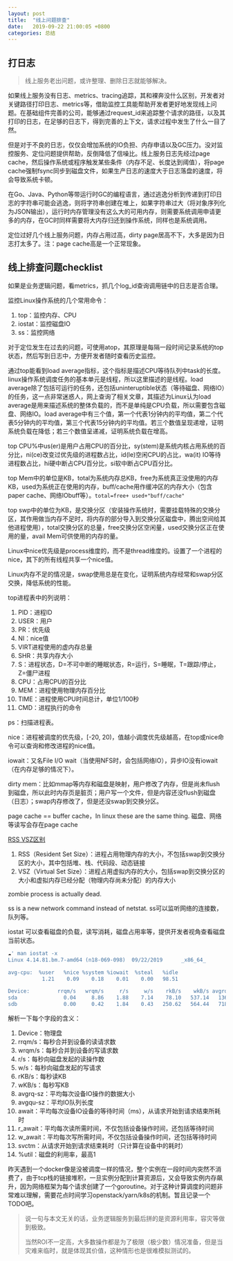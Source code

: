 ```yaml
---
layout: post
title:  "线上问题排查"
date:   2019-09-22 21:00:05 +0800
categories: 总结
---
```


## 打日志

> 线上服务老出问题，或许整理、删除日志就能够解决。

如果线上服务没有日志、metrics、tracing追踪，其和裸奔没什么区别，开发者对关键路径打印日志、metrics等，借助监控工具能帮助开发者更好地发现线上问题。在基础组件完善的公司，能够通过request_id来追踪整个请求的路径，以及其打印的日志，在足够的日志下，得到完善的上下文，请求过程中发生了什么一目了然。

但是对于不良的日志，仅仅会增加系统的IO负担、内存申请以及GC压力。没对监控服务、定位问题提供帮助，反倒降低了信噪比。线上服务日志先经过page cache，然后操作系统或程序触发某些条件（内存不足、长度达到阈值），将page cache强制fsync同步到磁盘文件，如果生产日志的速度大于日志落盘的速度，将会导致系统卡顿。

在Go、Java、Python等带运行时GC的编程语言，通过逃逸分析到传递到打印日志的字符串可能会逃逸，则将字符串创建在堆上，如果字符串过大（将对象序列化为JSON输出），运行时内存管理没有这么大的可用内存，则需要系统调用申请更多的内存，在GC时同样需要将大内存归还到操作系统，同样也是系统调用。

定位过好几个线上服务问题，内存占用过高，dirty page居高不下，大多是因为日志打太多了。注：page cache高是一个正常现象。

## 线上排查问题checklist

如果是业务逻辑问题，看metrics，抓几个log_id查询调用链中的日志是否合理。

监控Linux操作系统的几个常用命令：

1. top：监控内存、CPU
2. iostat：监控磁盘IO
3. ss：监控网络

对于定位发生在过去的问题，可使用atop，其原理是每隔一段时间记录系统的top状态，然后写到日志中，方便开发者随时查看历史监控。

通过top能看到load average指标，这个指标是描述CPU等待队列中task的长度。linux操作系统调度任务的基本单元是线程，所以这里描述的是线程。load average除了包括可运行的任务，还包括uninteruptible状态（等待磁盘、网络IO）的任务，这一点非常迷惑人，网上查询了相关文章，其描述为Linux认为load average是用来描述系统的整体负载的，而不是单纯是CPU负载，所以需要包含磁盘、网络IO。load average中有三个值，第一个代表1分钟内的平均值，第二个代表5分钟内的平均值，第三个代表15分钟内的平均值。若三个数值呈现递增，证明系统负载在降低；若三个数值呈递减，证明系统负载在增高。

top CPU%中us(er)是用户占用CPU的百分比，sy(stem)是系统内核占用系统的百分比，ni(ce)改变过优先级的进程数占比，id(le)空闲CPU的占比，wa(it) IO等待进程数占比，hi硬中断占CPU百分比，si软中断占CPU百分比。

top Mem中的单位是KB，total为系统内存总KB，free为系统真正没使用的内存KB，used为系统正在使用的内存，buff/cache用作缓冲区的内存大小（包含paper cache、网络IObuff等）。`total=free+ used+"buff/cache"`

top swp中的单位为KB，是交换分区（安装操作系统时，需要挂载特殊的交换分区，其作用做当内存不足时，将内存的部分导入到交换分区磁盘中，腾出空间给其他进程使用），total交换分区的总量，free交换分区空闲量，used交换分区正在使用的量，avail Mem可供使用的内存的量。

Linux中nice优先级是process维度的，而不是thread维度的。设置了一个进程的nice，其下的所有线程共享一个nice值。

Linux内存不足的情况是，swap使用总是在变化，证明系统内存经常和swap分区交换，降低系统的性能。

top进程表中的列说明：

1. PID：进程ID
2. USER：用户
3. PR：优先级
4. NI：nice值
5. VIRT进程使用的虚内存总量
6. SHR：共享内存大小
7. S：进程状态，D=不可中断的睡眠状态，R=运行，S=睡眠，T=跟踪/停止，Z=僵尸进程
8. CPU：占用CPU的百分比
9. MEM：进程使用物理内存百分比
10. TIME：进程使用CPU时间总计，单位1/100秒
11. CMD：进程执行的命令

ps：扫描进程表。

nice：进程被调度的优先级，[-20, 20)，值越小调度优先级越高，在top或nice命令可以查询和修改进程的nice值。

iowait：又名File I/O wait（当使用NFS时，会包括网络IO），异步IO没有iowait（在内存足够的情况下）。

dirty mem：比如mmap等内存和磁盘是映射，用户修改了内存，但是尚未flush到磁盘，所以此时内存页是脏页；用户写一个文件，但是内容还没flush到磁盘（日志）；swap内存修改了，但是还没swap到交换分区。

page cache == buffer cache，In linux these are the same thing. 磁盘、网络等读写会存在page cache

[RSS VSZ区别](https://stackoverflow.com/a/21049737/7159205)

1. RSS（Resident Set Size）：进程占用物理内存的大小，不包括swap到交换分区的大小，其中包括堆、栈、代码段、动态链接
2. VSZ（Virtual Set Size）：进程占用虚拟内存的大小，包括swap到交换分区的大小和虚拟内存已经分配（物理内存尚未分配）的内存大小

zombie process is actually dead.

ss is a new network command instead of netstat.
ss可以监听网络的连接数，队列等。

iostat 可以查看磁盘的负载，读写消耗，磁盘占用率等，提供开发者视角查看磁盘当前状态。

```bash
☁' man iostat -x
Linux 4.14.81.bm.7-amd64 (n18-069-098)  09/22/2019      _x86_64_        (48 CPU)

avg-cpu:  %user   %nice %system %iowait  %steal   %idle
           1.21    0.09    0.18    0.01    0.00   98.51

Device:         rrqm/s   wrqm/s     r/s     w/s    rkB/s    wkB/s avgrq-sz avgqu-sz   await r_await w_await  svctm  %util
sda               0.04     8.86    1.88    7.14    78.10   537.14   136.44     0.01    1.56    3.95    0.93   0.07   0.06
sdb               0.00     0.42    1.84    0.43   250.62   564.44   718.67     0.00    1.95    0.77    7.06   0.44   0.10
```

解析一下每个字段的含义：

1. Device：物理盘
2. rrqm/s：每秒合并到设备的读请求数
3. wrqm/s：每秒合并到设备的写请求数
4. r/s：每秒向磁盘发起的读操作数
5. w/s：每秒向磁盘发起的写请求
6. rKB/s：每秒读KB
7. wKB/s：每秒写KB
8. avgrq-sz：平均每次设备IO操作的数据大小
9. avgqu-sz：平均IO队列长度
10. await：平均每次设备IO设备的等待时间（ms），从请求开始到请求结束所耗时
11. r_await：平均每次读所需时间，不仅包括设备操作时间，还包括等待时间
12. w_await：平均每次写所需时间，不仅包括设备操作时间，还包括等待时间
13. svctm：从请求开始到请求结束耗时（只计算在设备中的耗时）
14. %util：磁盘的利用率，最高1

昨天遇到一个docker像是没被调度一样的情况，整个实例在一段时间内突然不消费了，由于tcp栈的链接堆积，一旦实例分配到计算资源后，又会导致实例内存飙升，因为网络框架为每个请求创建了一个goroutine。对于这种计算调度的问题非常难以理解，需要花点时间学习openstack/yarn/k8s的机制。暂且记录一个TODO吧。

> 说一句与本文无关的话，业务逻辑服务到最后拼的是资源利用率，容灾等做到极致。
>
> 当然ROI不一定高，大多数操作都是为了极限（极少数）情况准备，但是当灾难来临时，就是体现其价值，这种情形也是很难模拟测试的。
